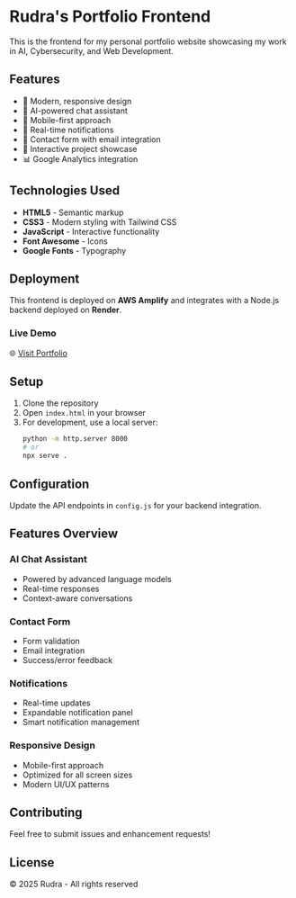 # Rudra's Portfolio Frontend

This is the frontend for my personal portfolio website showcasing my work in AI, Cybersecurity, and Web Development.

## Features

- 🎨 Modern, responsive design
- 🤖 AI-powered chat assistant
- 📱 Mobile-first approach
- 🔔 Real-time notifications
- 📧 Contact form with email integration
- 🎯 Interactive project showcase
- 📊 Google Analytics integration

## Technologies Used

- **HTML5** - Semantic markup
- **CSS3** - Modern styling with Tailwind CSS
- **JavaScript** - Interactive functionality
- **Font Awesome** - Icons
- **Google Fonts** - Typography

## Deployment

This frontend is deployed on **AWS Amplify** and integrates with a Node.js backend deployed on **Render**.

### Live Demo
🌐 [Visit Portfolio](https://your-amplify-url.com)

## Setup

1. Clone the repository
2. Open `index.html` in your browser
3. For development, use a local server:
   ```bash
   python -m http.server 8000
   # or
   npx serve .
   ```

## Configuration

Update the API endpoints in `config.js` for your backend integration.

## Features Overview

### AI Chat Assistant
- Powered by advanced language models
- Real-time responses
- Context-aware conversations

### Contact Form
- Form validation
- Email integration
- Success/error feedback

### Notifications
- Real-time updates
- Expandable notification panel
- Smart notification management

### Responsive Design
- Mobile-first approach
- Optimized for all screen sizes
- Modern UI/UX patterns

## Contributing

Feel free to submit issues and enhancement requests!

## License

© 2025 Rudra - All rights reserved
